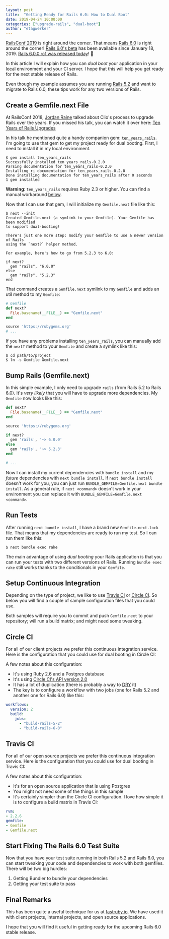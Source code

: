 ```yaml
---
layout: post
title:  "Getting Ready for Rails 6.0: How to Dual Boot"
date: 2019-04-24 10:00:00
categories: ["upgrade-rails", "dual-boot"]
author: "etagwerker"
---
```


[RailsConf 2019](https://railsconf.com) is right around the corner. That means
[Rails 6.0](https://edgeguides.rubyonrails.org/6_0_release_notes.html) is right
around the corner! [Rails 6.0's beta](https://weblog.rubyonrails.org/2019/1/22/this-week-in-rails-rails-6-0-0-beta1-and-more/) has been available since January 18, 2019. [Rails 6.0.0.rc1
was released today](https://weblog.rubyonrails.org/2019/4/24/Rails-6-0-rc1-released/)! 🎉

In this article I will explain how you can _dual boot_ your application in your
local environment and your CI server. I hope that this will help you get ready
for the next stable release of Rails.

<!--more-->

Even though my example assumes you are running [Rails 5.2](https://fastruby.io/blog/rails/upgrades/upgrade-rails-from-5-1-to-5-2.html) and want to migrate to Rails 6.0, these tips
work for any two versions of Rails.

## Create a Gemfile.next File

At RailsConf 2018, [Jordan Raine](https://twitter.com/jnraine) talked about
Clio's process to upgrade Rails over the years. If you missed his talk, you can
watch it over here: [Ten Years of Rails Upgrades](https://www.youtube.com/watch?v=6aCfc0DkSFo)

In his talk he mentioned quite a handy companion gem: [`ten_years_rails`](https://rubygems.org/gems/ten_years_rails). I'm going to use that gem to get my project ready for dual
booting. First, I need to install it in my local environment.

```
$ gem install ten_years_rails
Successfully installed ten_years_rails-0.2.0
Parsing documentation for ten_years_rails-0.2.0
Installing ri documentation for ten_years_rails-0.2.0
Done installing documentation for ten_years_rails after 0 seconds
1 gem installed
```

**Warning**: `ten_years_rails` requires Ruby 2.3 or higher. You can find a manual
workaround [below](#workaround).

Now that I can use that gem, I will initialize my `Gemfile.next` file like this:

```
$ next --init
Created Gemfile.next (a symlink to your Gemfile). Your Gemfile has been modified
to support dual-booting!

There's just one more step: modify your Gemfile to use a newer version of Rails
using the `next?` helper method.

For example, here's how to go from 5.2.3 to 6.0:

if next?
  gem "rails", "6.0.0"
else
  gem "rails", "5.2.3"
end
```

That command creates a `Gemfile.next` symlink to my `Gemfile` and adds an util
method to my `Gemfile`:

<div id="workaround" />

```ruby
# Gemfile
def next?
  File.basename(__FILE__) == "Gemfile.next"
end

source 'https://rubygems.org'
# ...
```

If you have any problems installing `ten_years_rails`, you can manually add the
`next?` method to your `Gemfile` and create a symlink like this:

```
$ cd path/to/project
$ ln -s Gemfile Gemfile.next
```

## Bump Rails (Gemfile.next)

In this simple example, I only need to upgrade `rails` (from Rails 5.2 to Rails
6.0). It's _very likely_ that you will have to upgrade more dependencies. My
`Gemfile` now looks like this:

```ruby
def next?
  File.basename(__FILE__) == "Gemfile.next"
end

source 'https://rubygems.org'

if next?
  gem 'rails', '~> 6.0.0'
else
  gem 'rails', '~> 5.2.3'
end

# ...
```

Now I can install my current dependencies with `bundle install` and my _future_
dependencies with `next bundle install`. If `next bundle install` doesn't work
for you, you can just run `BUNDLE_GEMFILE=Gemfile.next bundle install`. As a
general rule, if `next <command>` doesn't work in your environment you can
replace it with `BUNDLE_GEMFILE=Gemfile.next <command>`.

## Run Tests

After running `next bundle install`, I have a brand new `Gemfile.next.lock` file.
That means that my dependencies are ready to run my test. So I can run them like
this:

```
$ next bundle exec rake
```

The main advantage of using _dual booting_ your Rails application is that you
can run your tests with two different versions of Rails. Running `bundle exec rake`
still works thanks to the conditionals in your `Gemfile`.

## Setup Continuous Integration

Depending on the type of project, we like to use [Travis CI](https://travis-ci.com)
or [Circle CI](https://circleci.com). So below you will find a couple of sample
configuration files that you could use.

Both samples will require you to commit and push `Gemfile.next` to your repository;
will run a build matrix; and might need some tweaking.

## Circle CI

For all of our client projects we prefer this continuous integration service.
Here is the configuration that you could use for dual booting in Circle CI:

<script src="https://gist.github.com/etagwerker/14c9045788d356cbb797dcb5f678b135.js"></script>

A few notes about this configuration:

- It's using Ruby 2.6 and a Postgres database
- It's using [Circle CI's API version 2.0](https://circleci.com/docs/2.0/)
- It has a lot of duplication (there is probably a way to [DRY](http://wiki.c2.com/?DontRepeatYourself) it)
- The key is to configure a workflow with two jobs (one for Rails 5.2 and
  another one for Rails 6.0) like this:

```yaml
workflows:
  version: 2
  build:
    jobs:
      - "build-rails-5-2"
      - "build-rails-6-0"
```

## Travis CI

For all of our open source projects we prefer this continuous integration service.
Here is the configuration that you could use for dual booting in Travis CI:

<script src="https://gist.github.com/etagwerker/02ee3e3623d3e99b15c20cba31a608cc.js"></script>

A few notes about this configuration:

- It's for an open source application that is using Postgres
- You might not need some of the things in this sample
- It's certainly simpler than the Circle CI configuration. I love how
simple it is to configure a build matrix in Travis CI:

```yaml
rvm:
- 2.2.6
gemfile:
- Gemfile
- Gemfile.next
```

## Start Fixing The Rails 6.0 Test Suite

Now that you have your test suite running in both Rails 5.2 and Rails 6.0, you
can start tweaking your code and dependencies to work with both gemfiles. There
will be two big hurdles:

1. Getting Bundler to bundle your dependencies
2. Getting your test suite to pass

## Final Remarks

This has been quite a useful technique for us at [fastruby.io](https://fastruby.io).
We have used it with client projects, internal projects, and open source
applications.

I hope that you will find it useful in getting ready for the upcoming Rails 6.0
stable release.
